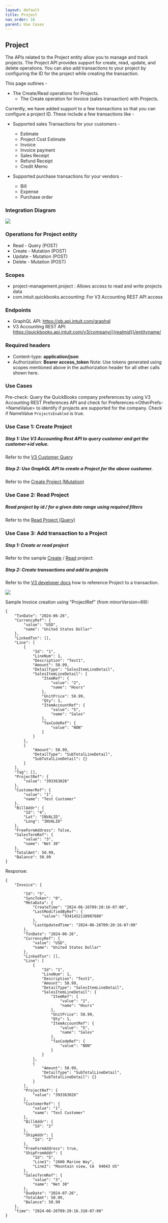 ```yaml
---
layout: default
title: Project
nav_order: 16
parent: Use Cases
---
```


## Project

The APIs related to the Project entity allow you to manage and track projects.
The Project API provides support for create, read, update, and delete operations.
You can also add transactions to your project by configuring the ID for the project while creating the transaction.

This page outlines - 
- The Create/Read operations for Projects.
  - The Create operation for Invoice (sales transaction) with Projects. 

Currently, we have added support to a few transactions so that you can configure a project ID. 
These include a few transactions like - 

- Supported sales Transactions for your customers -
    - Estimate
    - Project Cost Estimate
    - Invoice
    - Invoice payment
    - Sales Receipt
    - Refund Receipt
    - Credit Memo
   
- Supported purchase transactions for your vendors -     
    - Bill
    - Expense
    - Purchase order
  

### Integration Diagram

![](/intuit-api/assets/images/Projects.png)


### Operations for Project entity

- Read - Query (POST)
- Create - Mutation (POST)
- Update - Mutation (POST)
- Delete - Mutation (POST)


### Scopes

-   project-management.project : Allows access to read and write projects data
-   com.intuit.quickbooks.accounting: For V3 Accounting REST API access


### Endpoints

-   GraphQL API:  https://qb.api.intuit.com/graphql 
-   V3 Accounting REST API: https://quickbooks.api.intuit.com/v3/company/{{realmid}}/entityname/ 


### Required headers

-   Content-type: **application/json**
-   Authorization: **Bearer access_token**
Note: Use tokens generated using scopes mentioned above in the authorization header for all other calls shown here.
 
### Use Cases

Pre-check: Query the QuickBooks company preferences by using V3 Accounting REST Preferences API and check for Preferences->OtherPrefs->NameValue> to identify if projects are supported for the company. Check if NameValue `ProjectsEnabled` is true.


### Use Case 1: Create Project

##### Step 1: Use V3 Accounting Rest API to query customer and get the customer->id value.
Refer to the [V3 Customer Query](https://developer.intuit.com/app/developer/qbo/docs/api/accounting/most-commonly-used/customer#query-a-customer)

##### Step 2: Use GraphQL API to create a Project for the above customer.
Refer to the [Create Project (Mutation)](https://intuitdeveloper.github.io/intuit-api/docs/schema-entities/project/#create-project)

### Use Case 2: Read Project

##### Read project by id / for a given date range using required filters
Refer to the [Read Project (Query)](https://intuitdeveloper.github.io/intuit-api/docs/schema-entities/project/#read-project)

### Use Case 3: Add transaction to a Project

##### Step 1: Create or read project
Refer to the sample [Create](https://intuitdeveloper.github.io/intuit-api/docs/schema-entities/project/#create-project) / [Read](https://intuitdeveloper.github.io/intuit-api/docs/schema-entities/project/#read-project) project:

##### Step 2: Create transactions and add to projects

Refer to the [V3 developer docs](https://developer.intuit.com/app/developer/qbo/docs/api/accounting/most-commonly-used/invoice) how to reference Project to a transaction.
         
![](/intuit-api/assets/images/ProjectRef.png) 


Sample Invoice creation using "ProjectRef" (from minorVersion=69):

```
{
    "TxnDate": "2024-06-26",
    "CurrencyRef": {
        "value": "USD",
        "name": "United States Dollar"
    },
    "LinkedTxn": [],
    "Line": [
        {
            "Id": "1",
            "LineNum": 1,
            "Description": "Test1",
            "Amount": 50.99,
            "DetailType": "SalesItemLineDetail",
            "SalesItemLineDetail": {
                "ItemRef": {
                    "value": "2",
                    "name": "Hours"
                },
                "UnitPrice": 50.99,
                "Qty": 1,
                "ItemAccountRef": {
                    "value": "5",
                    "name": "Sales"
                },
                "TaxCodeRef": {
                    "value": "NON"
                }
            }
        },
        {
            "Amount": 50.99,
            "DetailType": "SubTotalLineDetail",
            "SubTotalLineDetail": {}
        }
    ],
    "Tag": [],
    "ProjectRef": {
        "value": "393363026"
    },
    "CustomerRef": {
        "value": "1",
        "name": "Test Customer"
    },
    "BillAddr": {
        "Id": "4",
        "Lat": "INVALID",
        "Long": "INVALID"
    },
    "FreeFormAddress": false,
    "SalesTermRef": {
        "value": "3",
        "name": "Net 30"
    },
    "TotalAmt": 50.99,
    "Balance": 50.99
}
```

Response:
```
{
    "Invoice": {
       
        "Id": "5",
        "SyncToken": "0",
        "MetaData": {
            "CreateTime": "2024-06-26T09:20:16-07:00",
            "LastModifiedByRef": {
                "value": "9341452110907680"
            },
            "LastUpdatedTime": "2024-06-26T09:20:16-07:00"
        },
        "TxnDate": "2024-06-26",
        "CurrencyRef": {
            "value": "USD",
            "name": "United States Dollar"
        },
        "LinkedTxn": [],
        "Line": [
            {
                "Id": "1",
                "LineNum": 1,
                "Description": "Test1",
                "Amount": 50.99,
                "DetailType": "SalesItemLineDetail",
                "SalesItemLineDetail": {
                    "ItemRef": {
                        "value": "2",
                        "name": "Hours"
                    },
                    "UnitPrice": 50.99,
                    "Qty": 1,
                    "ItemAccountRef": {
                        "value": "5",
                        "name": "Sales"
                    },
                    "TaxCodeRef": {
                        "value": "NON"
                    }
                }
            },
            {
                "Amount": 50.99,
                "DetailType": "SubTotalLineDetail",
                "SubTotalLineDetail": {}
            }
        ],
        "ProjectRef": {
            "value": "393363026"
        },
        "CustomerRef": {
            "value": "1",
            "name": "Test Customer"
        },
        "BillAddr": {
            "Id": "2"
        },
        "ShipAddr": {
            "Id": "2"
        },
        "FreeFormAddress": true,
        "ShipFromAddr": {
            "Id": "5",
            "Line1": "2600 Marine Way",
            "Line2": "Mountain view, CA  94043 US"
        },
        "SalesTermRef": {
            "value": "3",
            "name": "Net 30"
        },
        "DueDate": "2024-07-26",
        "TotalAmt": 50.99,
        "Balance": 50.99
    },
    "time": "2024-06-26T09:20:16.310-07:00"
}
```



